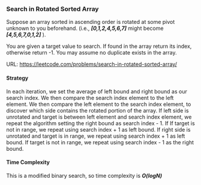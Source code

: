 ### Search in Rotated Sorted Array 

Suppose an array sorted in ascending order is rotated at some pivot unknown to you beforehand. (i.e., ***[0,1,2,4,5,6,7]*** might become ***[4,5,6,7,0,1,2]*** ).

You are given a target value to search. If found in the array return its index, otherwise return -1. You may assume no duplicate exists in the array.

URL: https://leetcode.com/problems/search-in-rotated-sorted-array/

#### Strategy
In each iteration, we set the average of left bound and right bound as our search index. We then compare the search index element to the left element. We then compare the left element to the search index element, to discover which side contains the rotated portion of the array. If left side is unrotated and target is between left element and search index element, we repeat the algorithm setting the right bound as search index - 1. If If target is not in range, we repeat using search index + 1 as left bound. If right side is unrotated and target is in range, we repeat using search index + 1 as left bound. If target is not in range, we repeat using search index - 1 as the right bound. 

#### Time Complexity
This is a modified binary search, so time complexity is ***O(logN)***